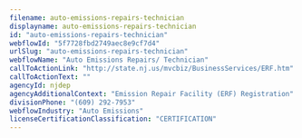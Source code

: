 ```yaml
---
filename: auto-emissions-repairs-technician
displayname: auto-emissions-repairs-technician
id: "auto-emissions-repairs-technician"
webflowId: "5f7728fbd2749aec8e9cf7d4"
urlSlug: "auto-emissions-repairs-technician"
webflowName: "Auto Emissions Repairs/ Technician"
callToActionLink: "http://state.nj.us/mvcbiz/BusinessServices/ERF.htm"
callToActionText: ""
agencyId: njdep
agencyAdditionalContext: "Emission Repair Facility (ERF) Registration"
divisionPhone: "(609) 292-7953"
webflowIndustry: "Auto Emissions"
licenseCertificationClassification: "CERTIFICATION"
---
```

